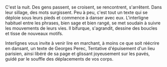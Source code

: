 C'est la nuit. Des gens passent, se croisent, se rencontrent, s'arrêtent. Dans leur sillage, des mots surgissent. Peu à peu, c'est tout un texte qui se déploie sous leurs pieds et commence à danser avec eux. L'interligne habituel entre les phrases, bien sage et bien rangé, se met soudain à suivre les mouvements de leurs vies. Il bifurque, s'agrandit, dessine des boucles et tisse de nouveaux motifs.

Interlignes vous invite à venir lire en marchant, à moins ce que soit réécrire en dansant, un texte de Georges Perec, Tentative d'épuisement d'un lieu parisien, ainsi libéré de sa page et glissant joyeusement sur les pavés, guidé par le souffle des déplacements de vos corps.